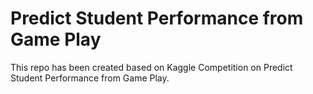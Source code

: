 # Predict Student Performance from Game Play
This repo has been created based on Kaggle Competition on Predict Student Performance from Game Play.
